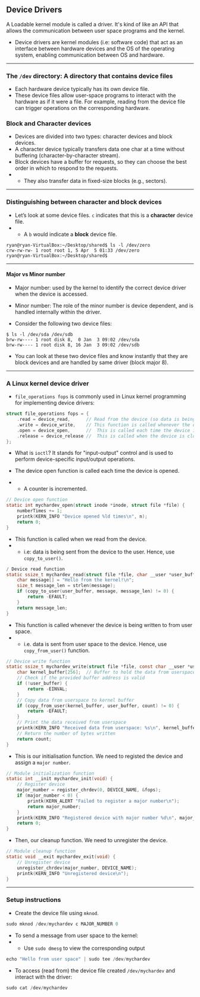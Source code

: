 ## Device Drivers

A Loadable kernel module is called a driver. It's kind of like an API that allows the communication between user space programs and the kernel.

- Device drivers are kernel modules (i.e: software code) that act as an interface between hardware devices and the OS of the operating system, enabling communication between OS and hardware.
---
### The ```/dev``` directory: A directory that contains device files

- Each hardware device typically has its own device file.
- These device files allow user-space programs to interact with the hardware as if it were a file. For example, reading from the device file can trigger operations on the corresponding hardware.

### Block and Character devices

- Devices are divided into two types: character devices and block devices.
- A character device typically transfers data one char at a time without buffering (character-by-character stream).
- Block devices have a buffer for requests, so they can choose the best order in which to respond to the requests.
- - They also transfer data in fixed-size blocks (e.g., sectors).
---
### Distinguishing between character and block devices
- Let’s look at some device files. ```c``` indicates that this is a **character** device file.
- - A ```b``` would indicate a **block** device file.
```
ryan@ryan-VirtualBox:~/Desktop/shared$ ls -l /dev/zero
crw-rw-rw- 1 root root 1, 5 Apr  5 01:33 /dev/zero
ryan@ryan-VirtualBox:~/Desktop/shared$ 
```
---
#### Major vs Minor number
- Major number: used by the kernel to identify the correct device driver when the device is accessed.
- Minor number: The role of the minor number is device dependent, and is handled internally within the driver.

- Consider the following two device files:
```
$ ls -l /dev/sda /dev/sdb
brw-rw---- 1 root disk 8,  0 Jan  3 09:02 /dev/sda
brw-rw---- 1 root disk 8, 16 Jan  3 09:02 /dev/sdb
```
- You can look at these two device files and know instantly that they are block devices and are handled by same driver (block major 8).
---
### A Linux kernel device driver
- ```file_operations fops``` is commonly used in Linux kernel programming for implementing device drivers:
```c
struct file_operations fops = { 
    .read = device_read,      // Read from the device (so data is being sent from the device to the user). Hence, use copy_to_user().
    .write = device_write,    // This function is called whenever the device is being written to from user space (i.e. data is sent from user space to the device). Hence, use copy_from_user() function.
    .open = device_open,      //  This is called each time the device is opened from user space.
    .release = device_release //  This is called when the device is closed in user space.
};

```
- What is ```ioctl```? It stands for "input-output" control and is used to perform device-specific input/output operations.

- The device open function is called each time the device is opened.
- - A counter is incremented.
```c
// Device open function
static int mychardev_open(struct inode *inode, struct file *file) {
    numberTimes += 1;
    printk(KERN_INFO "Device opened %ld times\n", n);
    return 0;
}
```
- This function is called when we read from the device.
- - i.e: data is being sent from the device to the user. Hence, use ```copy_to_user()```.
```c
/ Device read function
static ssize_t mychardev_read(struct file *file, char __user *user_buffer, size_t count, loff_t *offset) {
    char message[] = "Hello from the kernel!\n";
    size_t message_len = strlen(message);
    if (copy_to_user(user_buffer, message, message_len) != 0) {
        return -EFAULT;
    }
    return message_len;
}
```
- This function is called whenever the device is being written to from user space.
- - i.e. data is sent from user space to the device. Hence, use ```copy_from_user()``` function.
```c
// Device write function
static ssize_t mychardev_write(struct file *file, const char __user *user_buffer, size_t count, loff_t *offset) {
    char kernel_buffer[256];  // Buffer to hold the data from userspace
    // Check if the provided buffer address is valid
    if (!user_buffer) {
        return -EINVAL;
    }
    // Copy data from userspace to kernel buffer
    if (copy_from_user(kernel_buffer, user_buffer, count) != 0) {
        return -EFAULT;
    }
    // Print the data received from userspace
    printk(KERN_INFO "Received data from userspace: %s\n", kernel_buffer);
    // Return the number of bytes written
    return count;
}
```
- This is our initialisation function. We need to registed the device and assign a ```major number```.
```c
// Module initialization function
static int __init mychardev_init(void) {
    // Register device
    major_number = register_chrdev(0, DEVICE_NAME, &fops);
    if (major_number < 0) {
        printk(KERN_ALERT "Failed to register a major number\n");
        return major_number;
    }
    printk(KERN_INFO "Registered device with major number %d\n", major_number);
    return 0;
}
```
- Then, our cleanup function. We need to unregister the device.
```c
// Module cleanup function
static void __exit mychardev_exit(void) {
    // Unregister device
    unregister_chrdev(major_number, DEVICE_NAME);
    printk(KERN_INFO "Unregistered device\n");
}
```
---
### Setup instructions

- Create the device file using ```mknod```.
```c
sudo mknod /dev/mychardev c MAJOR_NUMBER 0
```
- To send a message from user space to the kernel:
- - Use ```sudo dmesg``` to view the corresponding output
```c
echo "Hello from user space" | sudo tee /dev/mychardev
```
- To access (read from) the device file created ```/dev/mychardev``` and interact with the driver:
```c
sudo cat /dev/mychardev
```
